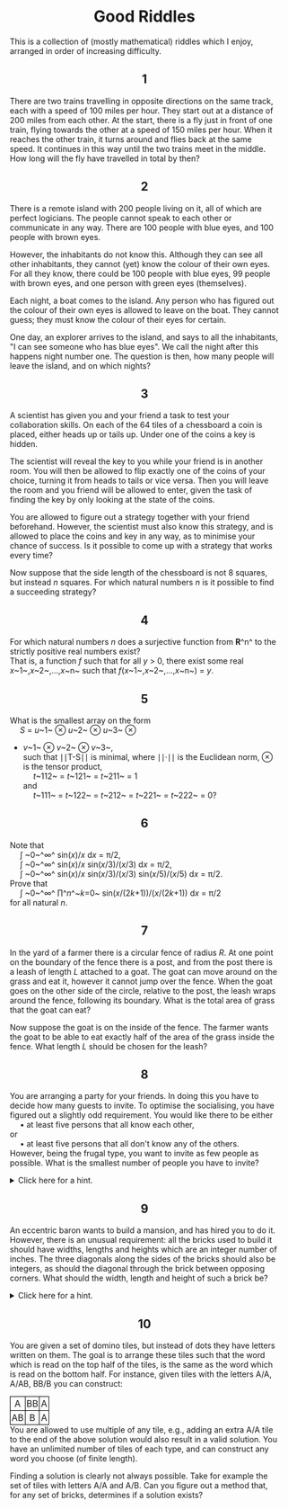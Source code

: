 # Good Riddles
This is a collection of (mostly mathematical) riddles which I enjoy,
arranged in order of increasing difficulty.

## 1
There are two trains travelling in opposite directions on the same track,
each with a speed of 100 miles per hour. They start out at a
distance of 200 miles from each other.
At the start, there is a fly just in front of one train, flying towards
the other at a speed of 150 miles per hour. When it reaches
the other train, it turns around and flies back at the same speed.
It continues in this way until the two trains meet in the middle.
How long will the fly have travelled in total by then?

## 2
There is a remote island with 200 people living on it, all of which
are perfect logicians.
The people cannot speak to each other or communicate in any way.
There are 100 people with blue eyes, and 100 people with brown eyes.

However, the inhabitants do not know this.
Although they can see all other inhabitants, they cannot (yet) know the
colour of their own eyes.
For all they know, there could be 100 people with blue eyes, 99 people with
brown eyes, and one person with green eyes (themselves).

Each night, a boat comes to the island.
Any person who has figured out the colour of their own eyes is allowed to
leave on the boat.
They cannot guess; they must know the colour of their eyes for certain.

One day, an explorer arrives to the island, and says to all the inhabitants,
"I can see someone who has blue eyes".
We call the night after this happens night number one.
The question is then, how many people will leave the island, and on which nights?

## 3
A scientist has given you and your friend a task to test your collaboration skills.
On each of the 64 tiles of a chessboard a coin is placed, either heads up or tails up.
Under one of the coins a key is hidden.

The scientist will reveal the key to you while your friend is in another room.
You will then be allowed to flip exactly one of the coins of your choice, turning
it from heads to tails or vice versa.
Then you will leave the room and you friend will be allowed to enter, given the
task of finding the key by only looking at the state of the coins.

You are allowed to figure out a strategy together with your friend beforehand.
However, the scientist must also know this strategy, and is allowed to place
the coins and key in any way, as to minimise your chance of success.
Is it possible to come up with a strategy that works every time?

Now suppose that the side length of the chessboard is not 8 squares, but
instead *n* squares. For which natural numbers *n* is it possible to find a
succeeding strategy?

## 4
For which natural numbers *n* does a surjective function
from **R**^n^ to the strictly positive real numbers exist? <br/>
That is, a function *f* such that for all *y* &gt; 0,
there exist some real *x*~1~,*x*~2~,...,*x*~n~
such that *f*(*x*~1~,*x*~2~,...,*x*~n~) = *y*.

## 5
What is the smallest array on the form <br/>
&emsp; *S* = *u*~1~ &otimes; *u*~2~ &otimes; *u*~3~ &otimes;
+ *v*~1~ &otimes; *v*~2~ &otimes; *v*~3~, <br/>
such that &mid;&mid;T-S&mid;&mid; is minimal,
where &mid;&mid;&middot;&mid;&mid; is the Euclidean norm,
&otimes; is the tensor product, <br/>
&emsp; *t*~112~ = *t*~121~ = *t*~211~ = 1 <br/>
and <br/>
&emsp; *t*~111~ = *t*~122~ = *t*~212~ = *t*~221~ = *t*~222~ = 0?

## 6
Note that <br/>
&emsp; &int; ~0~^&infin;^ sin(*x*)/*x* d*x* = &pi;/2, <br/>
&emsp; &int; ~0~^&infin;^ sin(*x*)/*x* sin(*x*/3)/(*x*/3) d*x* = &pi;/2, <br/>
&emsp; &int; ~0~^&infin;^ sin(*x*)/*x* sin(*x*/3)/(*x*/3) sin(*x*/5)/(*x*/5) d*x* = &pi;/2. <br/>
Prove that <br/>
&emsp; &int; ~0~^&infin;^ &prod;^*n*^~*k*=0~ sin(*x*/(2*k*+1))/(*x*/(2*k*+1)) d*x* = &pi;/2 <br/>
for all natural *n*.

## 7
In the yard of a farmer there is a circular fence of radius *R*.
At one point on the boundary of the fence there is a post, and from the post
there is a leash of length *L* attached to a goat.
The goat can move around on the grass and eat it, however it cannot jump over
the fence.
When the goat goes on the other side of the circle, relative to the post, the
leash wraps around the fence, following its boundary.
What is the total area of grass that the goat can eat?

Now suppose the goat is on the inside of the fence.
The farmer wants the goat to be able to eat exactly half of the area of the
grass inside the fence.
What length *L* should be chosen for the leash?

## 8
You are arranging a party for your friends. In doing this you have to decide
how many guests to invite. To optimise the socialising, you have figured out
a slightly odd requirement. You would like there to be either <br/>
&emsp; &bull; at least five persons that all know each other, <br/>
or <br/>
&emsp; &bull; at least five persons that all don't know any of the others. <br/>
However, being the frugal type, you want to invite as few people as possible.
What is the smallest number of people you have to invite?

<details>
    <summary>Click here for a hint.</summary>
    The number is greater than 40, but smaller than 50.
</details>

## 9
An eccentric baron wants to build a mansion, and has hired you to do it.
However, there is an unusual requirement: all the bricks used to build it
should have widths, lengths and heights which are an integer number of inches.
The three diagonals along the sides of the bricks should also be integers,
as should the diagonal through the brick between opposing corners.
What should the width, length and height of such a brick be?

<details>
    <summary>Click here for a hint.</summary>
    The shortest side of the brick must be longer than the distance to the sun.
</details>

## 10
You are given a set of domino tiles, but instead of dots they have letters
written on them. The goal is to arrange these tiles such that the word which
is read on the top half of the tiles, is the same as the word which is read on
the bottom half. For instance, given tiles with the letters A/A, A/AB, BB/B
you can construct:
<table>
    <tr>
        <td>A</td> <td>BB</td> <td>A</td>
    </tr>
    <tr>
        <td>AB</td> <td>B</td> <td>A</td>
    </tr>
</table>
You are allowed to use multiple of any tile, e.g., adding an extra A/A
tile to the end of the above solution would also result in a valid solution.
You have an unlimited number of tiles of each type, and can construct any word
you choose (of finite length).

Finding a solution is clearly not always possible.
Take for example the set of tiles with letters A/A and A/B.
Can you figure out a method that, for any set of bricks, determines if a
solution exists?

<style>
h1, h2 {
    text-align: center;
}
body {
    width: 50%;
    margin: 0 auto;
}
td {
    border: 1px solid black;
    padding: 2px;
    text-align: center;
}
table {
    border-spacing: 2px 0;
    margin: 0 auto;
}
</style>
